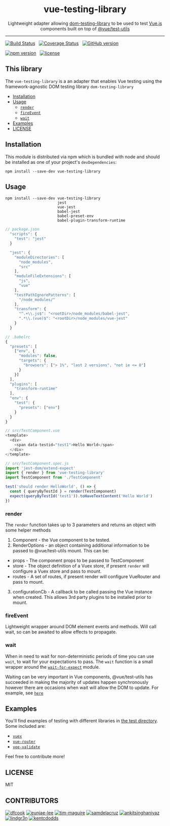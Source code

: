 <div align="center">
<h1>vue-testing-library</h1>

<p>Lightweight adapter allowing <a href="https://github.com/kentcdodds/dom-testing-library/">dom-testing-library</a> to be used to test <a href="https://github.com/vuejs/vue">Vue.js</a> components built on top of <a href="https://github.com/vuejs/vue-test-utils">@vue/test-utils</a></p>

</div>

<hr />

[![Build Status](https://travis-ci.org/dfcook/vue-testing-library.svg?branch=master)](https://travis-ci.org/dfcook/vue-testing-library)&nbsp;&nbsp;
[![Coverage Status](https://coveralls.io/repos/github/dfcook/vue-testing-library/badge.svg?branch=master)](https://coveralls.io/github/dfcook/vue-testing-library?branch=master)&nbsp;&nbsp;
[![GitHub version](https://badge.fury.io/gh/dfcook%2Fvue-testing-library.svg)](https://badge.fury.io/gh/dfcook%2Fvue-testing-library)

[![npm version](https://badge.fury.io/js/vue-testing-library.svg)](https://badge.fury.io/js/vue-testing-library)&nbsp;&nbsp;
[![license](https://img.shields.io/github/license/dfcook/vue-testing-library.svg)](https://img.shields.io/github/license/dfcook/vue-testing-library)

## This library

The `vue-testing-library` is a an adapter that enables Vue testing using the framework-agnostic DOM testing library `dom-testing-library`

* [Installation](#installation)
* [Usage](#usage)
  * [`render`](#render)
  * [`fireEvent`](#fireEvent)
  * [`wait`](#wait)
* [Examples](#examples)
* [LICENSE](#license)

## Installation

This module is distributed via npm which is bundled with node and
should be installed as one of your project's `devDependencies`:

```
npm install --save-dev vue-testing-library

```

## Usage

```
npm install --save-dev vue-testing-library
                       jest
                       vue-jest
                       babel-jest
                       babel-preset-env
                       babel-plugin-transform-runtime
```

```javascript
// package.json
  "scripts": {
    "test": "jest"
  }

  "jest": {
    "moduleDirectories": [
      "node_modules",
      "src"
    ],
    "moduleFileExtensions": [
      "js",
      "vue"
    ],
    "testPathIgnorePatterns": [
      "/node_modules/"
    ],
    "transform": {
      "^.+\\.js$": "<rootDir>/node_modules/babel-jest",
      ".*\\.(vue)$": "<rootDir>/node_modules/vue-jest"
    }
  }

// .babelrc
{
  "presets": [
    ["env", {
      "modules": false,
      "targets": {
        "browsers": ["> 1%", "last 2 versions", "not ie <= 8"]
      }
    }]
  ],
  "plugins": [
    "transform-runtime"
  ],
  "env": {
    "test": {
      "presets": ["env"]
    }
  }
}

// src/TestComponent.vue
<template>
  <div>
    <span data-testid="test1">Hello World</span>
  </div>
</template>

// src/TestComponent.spec.js
import 'jest-dom/extend-expect'
import { render } from 'vue-testing-library'
import TestComponent from './TestComponent'

test('should render HelloWorld', () => {
  const { queryByTestId } = render(TestComponent)
  expect(queryByTestId('test1')).toHaveTextContent('Hello World')
})

```

### render

The `render` function takes up to 3 parameters and returns an object with some helper methods

1. Component - the Vue component to be tested.
2. RenderOptions - an object containing additional information to be passed to @vue/test-utils mount. This can be:
* props - The component props to be passed to TestComponent
* store - The object definition of a Vuex store, if present `render` will configure a Vuex store and pass to mount.
* routes - A set of routes, if present render will configure VueRouter and pass to mount.
3. configurationCb - A callback to be called passing the Vue instance when created. This allows 3rd party plugins to be installed prior to mount.

### fireEvent

Lightweight wrapper around DOM element events and methods. Will call wait, so can be awaited to allow effects to propagate.

### wait

When in need to wait for non-deterministic periods of time you can use `wait`,
to wait for your expectations to pass. The `wait` function is a small wrapper
around the
[`wait-for-expect`](https://github.com/TheBrainFamily/wait-for-expect) module.

Waiting can be very important in Vue components, @vue/test-utils has succeeded in making the majority of updates happen
synchronously however there are occasions when wait will allow the DOM to update. For example, see [`here`](https://github.com/dfcook/vue-testing-library/tree/master/tests/__tests__/validate-plugin.js)

## Examples

You'll find examples of testing with different libraries in
[the test directory](https://github.com/dfcook/vue-testing-library/tree/master/tests/__tests__).
Some included are:

* [`vuex`](https://github.com/dfcook/vue-testing-library/tree/master/tests/__tests__/vuex.js)
* [`vue-router`](https://github.com/dfcook/vue-testing-library/tree/master/tests/__tests__/vue-router.js)
* [`vee-validate`](https://github.com/dfcook/vue-testing-library/tree/master/tests/__tests__/validate-plugin.js)

Feel free to contribute more!

## LICENSE

MIT

## CONTRIBUTORS

[![dfcook](https://avatars0.githubusercontent.com/u/10348212?v=3&s=200)](https://github.com/dfcook)
[![eunjae-lee](https://avatars0.githubusercontent.com/u/499898?v=3&s=200)](https://github.com/eunjae-lee)
[![tim-maguire](https://avatars0.githubusercontent.com/u/29452317?v=3&s=200)](https://github.com/tim-maguire)
[![samdelacruz](https://avatars0.githubusercontent.com/u/2040007?v=3&s=200)](https://github.com/samdelacruz)
[![ankitsinghaniyaz](https://avatars0.githubusercontent.com/u/11331989?v=3&s=200)](https://github.com/ankitsinghaniyaz)
[![lindgr3n](https://avatars0.githubusercontent.com/u/24882614?v=3&s=200)](https://github.com/lindgr3n)
[![kentcdodds](https://avatars0.githubusercontent.com/u/1500684?v=3&s=200)](https://github.com/kentcdodds)